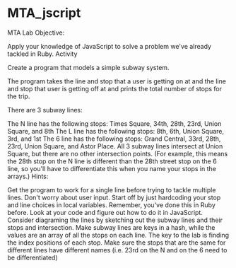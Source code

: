 MTA_jscript
===========

MTA Lab
Objective:

Apply your knowledge of JavaScript to solve a problem we've already tackled in Ruby.
Activity

Create a program that models a simple subway system.

The program takes the line and stop that a user is getting on at and the line and stop that user is getting off at and prints the total number of stops for the trip.

There are 3 subway lines:

The N line has the following stops: Times Square, 34th, 28th, 23rd, Union Square, and 8th
The L line has the following stops: 8th, 6th, Union Square, 3rd, and 1st
The 6 line has the following stops: Grand Central, 33rd, 28th, 23rd, Union Square, and Astor Place.
All 3 subway lines intersect at Union Square, but there are no other intersection points. (For example, this means the 28th stop on the N line is different than the 28th street stop on the 6 line, so you'll have to differentiate this when you name your stops in the arrays.)
Hints:

Get the program to work for a single line before trying to tackle multiple lines.
Don't worry about user input. Start off by just hardcoding your stop and line choices in local variables.
Remember, you've done this in Ruby before. Look at your code and figure out how to do it in JavaScript.
Consider diagraming the lines by sketching out the subway lines and their stops and intersection.
Make subway lines are keys in a hash, while the values are an array of all the stops on each line.
The key to the lab is finding the index positions of each stop.
Make sure the stops that are the same for different lines have different names (i.e. 23rd on the N and on the 6 need to be differentiated)
